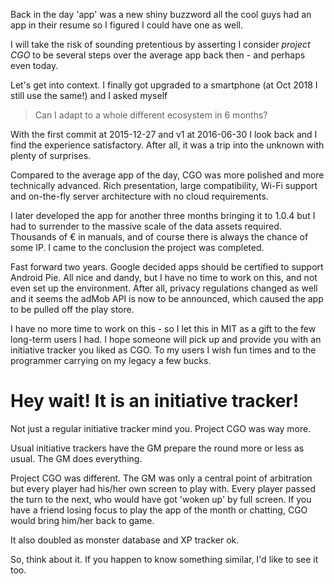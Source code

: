 Back in the day 'app' was a new shiny buzzword all the cool guys had an app in their resume so I figured I could have one as well.

I will take the risk of sounding pretentious by asserting I consider *project CGO* to be several steps over the average app back then - and perhaps even today.

Let's get into context. I finally got upgraded to a smartphone (at Oct 2018 I still use the same!) and I asked myself

  > Can I adapt to a whole different ecosystem in 6 months?
  
With the first commit at 2015-12-27 and v1 at 2016-06-30 I look back and I find the experience satisfactory. After all, it was a trip into the unknown with plenty of surprises.

Compared to the average app of the day, CGO was more polished and more technically advanced. Rich presentation, large compatibility, Wi-Fi support and on-the-fly server architecture with no cloud requirements.

I later developed the app for another three months bringing it to 1.0.4 but I had to surrender to the massive scale of the data assets required. Thousands of € in manuals, and of course there is always the chance of some IP. I came to the conclusion the project was completed.

Fast forward two years. Google decided apps should be certified to support Android Pie. All nice and dandy, but I have no time to work on this, and not even set up the environment. After all, privacy regulations changed as well and it seems the adMob API is now to be announced, which caused the app to be pulled off the play store.

I have no more time to work on this - so I let this in MIT as a gift to the few long-term users I had. I hope someone will pick up and provide you with an initiative tracker you liked as CGO. To my users I wish fun times and to the programmer carrying on my legacy a few bucks.

# Hey wait! It is an initiative tracker!

Not just a regular initiative tracker mind you. Project CGO was way more.

Usual initiative trackers have the GM prepare the round more or less as usual. The GM does everything.

Project CGO was different. The GM was only a central point of arbitration but every player had his/her own screen to play with. Every player passed the turn to the next, who would have got 'woken up' by full screen. If you have a friend losing focus to play the app of the month or chatting, CGO would bring him/her back to game.

It also doubled as monster database and XP tracker ok.

So, think about it. If you happen to know something similar, I'd like to see it too.
